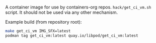 A container image for use by containers-org repos.
`hack/get_ci_vm.sh` script.  It should not be
used via any other mechanism.

Example build (from repository root):

```bash
make get_ci_vm IMG_SFX=latest
podman tag get_ci_vm:latest quay.io/libpod/get_ci_vm:latest
```
